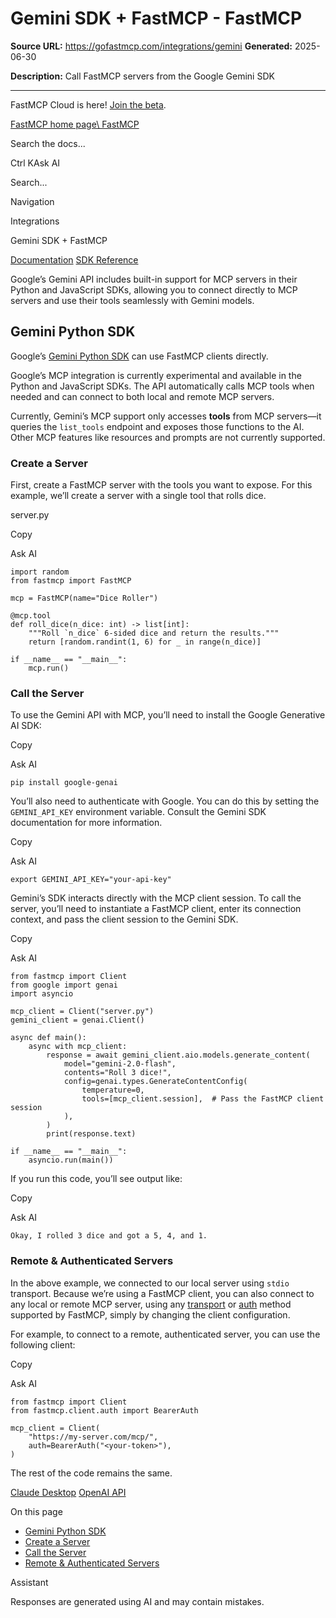 # Gemini SDK + FastMCP - FastMCP

**Source URL:** https://gofastmcp.com/integrations/gemini
**Generated:** 2025-06-30

**Description:** Call FastMCP servers from the Google Gemini SDK

---

FastMCP Cloud is here! [Join the beta](https://fastmcp.link/x0Kyhy2).

[FastMCP home page\\
FastMCP](https://gofastmcp.com/)

Search the docs...

Ctrl KAsk AI

Search...

Navigation

Integrations

Gemini SDK + FastMCP

[Documentation](https://gofastmcp.com/getting-started/welcome) [SDK Reference](https://gofastmcp.com/python-sdk/fastmcp-exceptions)

Google’s Gemini API includes built-in support for MCP servers in their Python and JavaScript SDKs, allowing you to connect directly to MCP servers and use their tools seamlessly with Gemini models.

## [​](https://gofastmcp.com/integrations/gemini\#gemini-python-sdk)  Gemini Python SDK

Google’s [Gemini Python SDK](https://ai.google.dev/gemini-api/docs) can use FastMCP clients directly.

Google’s MCP integration is currently experimental and available in the Python and JavaScript SDKs. The API automatically calls MCP tools when needed and can connect to both local and remote MCP servers.

Currently, Gemini’s MCP support only accesses **tools** from MCP servers—it queries the `list_tools` endpoint and exposes those functions to the AI. Other MCP features like resources and prompts are not currently supported.

### [​](https://gofastmcp.com/integrations/gemini\#create-a-server)  Create a Server

First, create a FastMCP server with the tools you want to expose. For this example, we’ll create a server with a single tool that rolls dice.

server.py

Copy

Ask AI

```
import random
from fastmcp import FastMCP

mcp = FastMCP(name="Dice Roller")

@mcp.tool
def roll_dice(n_dice: int) -> list[int]:
    """Roll `n_dice` 6-sided dice and return the results."""
    return [random.randint(1, 6) for _ in range(n_dice)]

if __name__ == "__main__":
    mcp.run()

```

### [​](https://gofastmcp.com/integrations/gemini\#call-the-server)  Call the Server

To use the Gemini API with MCP, you’ll need to install the Google Generative AI SDK:

Copy

Ask AI

```
pip install google-genai

```

You’ll also need to authenticate with Google. You can do this by setting the `GEMINI_API_KEY` environment variable. Consult the Gemini SDK documentation for more information.

Copy

Ask AI

```
export GEMINI_API_KEY="your-api-key"

```

Gemini’s SDK interacts directly with the MCP client session. To call the server, you’ll need to instantiate a FastMCP client, enter its connection context, and pass the client session to the Gemini SDK.

Copy

Ask AI

```
from fastmcp import Client
from google import genai
import asyncio

mcp_client = Client("server.py")
gemini_client = genai.Client()

async def main():
    async with mcp_client:
        response = await gemini_client.aio.models.generate_content(
            model="gemini-2.0-flash",
            contents="Roll 3 dice!",
            config=genai.types.GenerateContentConfig(
                temperature=0,
                tools=[mcp_client.session],  # Pass the FastMCP client session
            ),
        )
        print(response.text)

if __name__ == "__main__":
    asyncio.run(main())

```

If you run this code, you’ll see output like:

Copy

Ask AI

```
Okay, I rolled 3 dice and got a 5, 4, and 1.

```

### [​](https://gofastmcp.com/integrations/gemini\#remote-%26-authenticated-servers)  Remote & Authenticated Servers

In the above example, we connected to our local server using `stdio` transport. Because we’re using a FastMCP client, you can also connect to any local or remote MCP server, using any [transport](https://gofastmcp.com/clients/transports) or [auth](https://gofastmcp.com/clients/auth) method supported by FastMCP, simply by changing the client configuration.

For example, to connect to a remote, authenticated server, you can use the following client:

Copy

Ask AI

```
from fastmcp import Client
from fastmcp.client.auth import BearerAuth

mcp_client = Client(
    "https://my-server.com/mcp/",
    auth=BearerAuth("<your-token>"),
)

```

The rest of the code remains the same.

[Claude Desktop](https://gofastmcp.com/integrations/claude-desktop) [OpenAI API](https://gofastmcp.com/integrations/openai)

On this page

- [Gemini Python SDK](https://gofastmcp.com/integrations/gemini#gemini-python-sdk)
- [Create a Server](https://gofastmcp.com/integrations/gemini#create-a-server)
- [Call the Server](https://gofastmcp.com/integrations/gemini#call-the-server)
- [Remote & Authenticated Servers](https://gofastmcp.com/integrations/gemini#remote-%26-authenticated-servers)

Assistant

Responses are generated using AI and may contain mistakes.